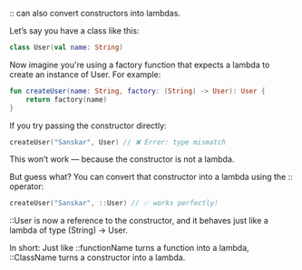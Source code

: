 :: can also convert constructors into lambdas.

Let’s say you have a class like this:

```kotlin
class User(val name: String)
```
Now imagine you're using a factory function that expects a lambda to create an instance of User. For example:

```kotlin
fun createUser(name: String, factory: (String) -> User): User {
    return factory(name)
}
```
If you try passing the constructor directly:

```kotlin
createUser("Sanskar", User) // ❌ Error: type mismatch
```
This won’t work — because the constructor is not a lambda.

But guess what? You can convert that constructor into a lambda using the :: operator:

```kotlin
createUser("Sanskar", ::User) // ✅ works perfectly!
```
::User is now a reference to the constructor, and it behaves just like a lambda of type (String) -> User.

In short:
Just like ::functionName turns a function into a lambda,
::ClassName turns a constructor into a lambda.
